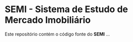# SEMI - Sistema de Estudo de Mercado Imobiliário

Este repositório contém o código fonte do **SEMI** ...
